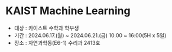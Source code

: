 # KAIST Machine Learning

- 대상  : 카이스트 수학과 학부생 
- 기간 :  2024.06.17.(월) ~ 2024.06.21.(금) 10:00 ~ 16:00(5H x 5일)
- 장소 : 자연과학동(E6-1) 수리과 2413호
